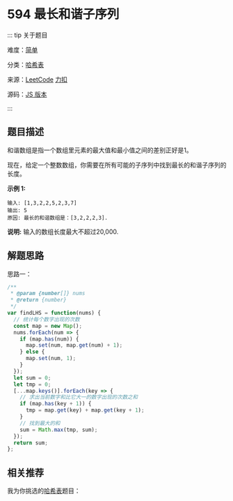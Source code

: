 # 594 最长和谐子序列

::: tip 关于题目

难度：[简单](/solution/easy/)

分类：[哈希表](/art/hash.html)

来源：[LeetCode](https://leetcode.com/problems/longest-harmonious-subsequence/)  [力扣](https://leetcode-cn.com/problems/longest-harmonious-subsequence/)

源码：[JS 版本](https://github.com/swpuLeo/cattle/blob/master/src/easy/LongestHarmoniousSubsequence.js)

:::



## 题目描述

和谐数组是指一个数组里元素的最大值和最小值之间的差别正好是1。

现在，给定一个整数数组，你需要在所有可能的子序列中找到最长的和谐子序列的长度。

**示例 1:**

```
输入: [1,3,2,2,5,2,3,7]
输出: 5
原因: 最长的和谐数组是：[3,2,2,2,3].
```

**说明:** 输入的数组长度最大不超过20,000.



## 解题思路

思路一：

```js
/**
 * @param {number[]} nums
 * @return {number}
 */
var findLHS = function(nums) {
  // 统计每个数字出现的次数
  const map = new Map();
  nums.forEach(num => {
    if (map.has(num)) {
      map.set(num, map.get(num) + 1);
    } else {
      map.set(num, 1);
    }
  });
  let sum = 0;
  let tmp = 0;
  [...map.keys()].forEach(key => {
    // 求出当前数字和比它大一的数字出现的次数之和
    if (map.has(key + 1)) {
      tmp = map.get(key) + map.get(key + 1);
    }
    // 找到最大的和
    sum = Math.max(tmp, sum);
  });
  return sum;
};
```





## 相关推荐

我为你挑选的[哈希表](/art/hash.html)题目：
